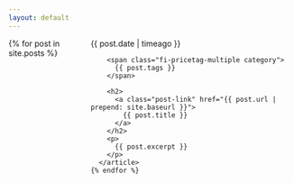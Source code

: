 ```yaml
---
layout: default
---
```

<div class="row">
  <div class="medium-12 columns">
    {% for post in site.posts %}
      <article class="home">
        <time class="fi-clock" datetime="">
          {{ post.date | timeago }}
        </time>

        <span class="fi-pricetag-multiple category">
          {{ post.tags }}
        </span>

        <h2>
          <a class="post-link" href="{{ post.url | prepend: site.baseurl }}">
            {{ post.title }}
          </a>
        </h2>
        <p>
          {{ post.excerpt }}
        </p>
      </article>
    {% endfor %}
  </div>
</div>
